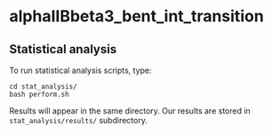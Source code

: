 # alphaIIBbeta3_bent_int_transition

## Statistical analysis

To run statistical analysis scripts, type:
```shell
cd stat_analysis/
bash perform.sh
```
Results will appear in the same directory. Our results are stored in ``stat_analysis/results/`` subdirectory.